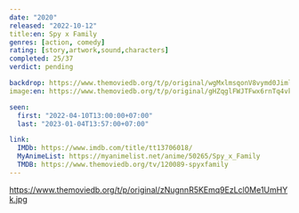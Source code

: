 ```yaml
---
date: "2020"
released: "2022-10-12"
title:en: Spy x Family
genres: [action, comedy]
rating: [story,artwork,sound,characters]
completed: 25/37
verdict: pending

backdrop: https://www.themoviedb.org/t/p/original/wgMxlmsqonV8vymd0JimlUvg82D.jpg
image:en: https://www.themoviedb.org/t/p/original/gHZqglFWJTFwx6rnTq4vkPRnuxu.jpg

seen:
  first: "2022-04-10T13:00:00+07:00"
  last: "2023-01-04T13:57:00+07:00"

link:
  IMDb: https://www.imdb.com/title/tt13706018/
  MyAnimeList: https://myanimelist.net/anime/50265/Spy_x_Family
  TMDB: https://www.themoviedb.org/tv/120089-spyxfamily
---
```


<https://www.themoviedb.org/t/p/original/zNugnnR5KEmq9EzLcl0Me1UmHYk.jpg>
